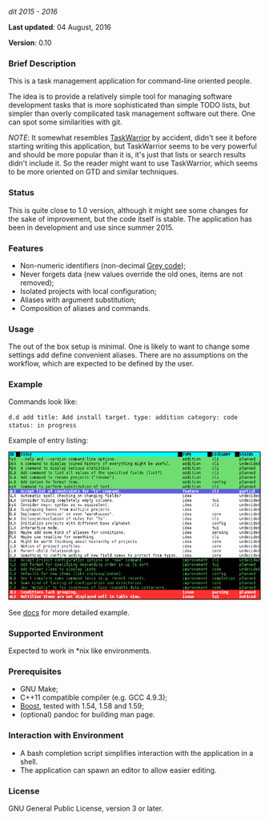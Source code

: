 _dit_
_2015 - 2016_

**Last updated**: 04 August, 2016

**Version**: 0.10

### Brief Description ###

This is a task management application for command-line oriented people.

The idea is to provide a relatively simple tool for managing software
development tasks that is more sophisticated than simple TODO lists, but simpler
than overly complicated task management software out there.  One can spot some
similarities with git.

_NOTE_: It somewhat resembles [TaskWarrior][1] by accident, didn't see it before
starting writing this application, but TaskWarrior seems to be very powerful and
should be more popular than it is, it's just that lists or search results didn't
include it.  So the reader might want to use TaskWarrior, which seems to be more
oriented on GTD and similar techniques.

### Status ###

This is quite close to 1.0 version, although it might see some changes for the
sake of improvement, but the code itself is stable.  The application has been in
development and use since summer 2015.

### Features ###

* Non-numeric identifiers (non-decimal [Grey code][2]);
* Never forgets data (new values override the old ones, items are not removed);
* Isolated projects with local configuration;
* Aliases with argument substitution;
* Composition of aliases and commands.

### Usage ###

The out of the box setup is minimal.  One is likely to want to change some
settings add define convenient aliases.  There are no assumptions on the
workflow, which are expected to be defined by the user.

### Example ###

Commands look like:

```
d.d add title: Add install target. type: addition category: code status: in progress
```

Example of entry listing:

![Entry listing](data/dit.png)

See [docs](docs/08-example.md) for more detailed example.

### Supported Environment ###

Expected to work in \*nix like environments.

### Prerequisites ###

* GNU Make;
* C++11 compatible compiler (e.g. GCC 4.9.3);
* [Boost][3], tested with 1.54, 1.58 and 1.59;
* (optional) pandoc for building man page.

### Interaction with Environment ###

* A bash completion script simplifies interaction with the application in a
  shell.
* The application can spawn an editor to allow easier editing.

### License ###

GNU General Public License, version 3 or later.


[1]: http://taskwarrior.org/
[2]: https://en.wikipedia.org/wiki/Grey_code
[3]: http://www.boost.org/
